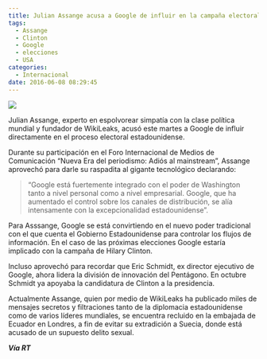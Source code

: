 ```yaml
---
title: Julian Assange acusa a Google de influir en la campaña electoral de EE.UU.
tags:
  - Assange
  - Clinton
  - Google
  - elecciones
  - USA
categories:
  - Internacional
date: 2016-06-08 08:29:45
---
```

![](https://res.cloudinary.com/pidmx/image/upload/v1465392593/ass_clin-860x464_vjvzjk.jpg)

Julian Assange, experto en espolvorear simpatía con la clase política mundial y fundador de WikiLeaks, acusó este martes a Google de influir directamente en el proceso electoral estadounidense.

Durante su participación en el Foro Internacional de Medios de Comunicación “Nueva Era del periodismo: Adiós al mainstream”, Assange aprovechó para darle su raspadita al gigante tecnológico declarando:

> “Google está fuertemente integrado con el poder de Washington tanto a nivel personal como a nivel empresarial. Google, que ha aumentado el control sobre los canales de distribución, se alía intensamente con la excepcionalidad estadounidense”.

Para Asssange, Google se está convirtiendo en el nuevo poder tradicional con el que cuenta el Gobierno Estadounidense para controlar los flujos de información. En el caso de las próximas elecciones Google estaría implicado con la campaña de Hilary Clinton.

Incluso aprovechó para recordar que Eric Schmidt, ex director ejecutivo de Google, ahora lidera la división de innovación del Pentágono. En octubre Schmidt ya apoyaba la candidatura de Clinton a la presidencia.

Actualmente Assange, quien por medio de WikiLeaks ha publicado miles de mensajes secretos y filtraciones tanto de la diplomacia estadounidense como de varios líderes mundiales, se encuentra recluido en la embajada de Ecuador en Londres, a fin de evitar su extradición a Suecia, donde está acusado de un supuesto delito sexual.

***Vía RT***
